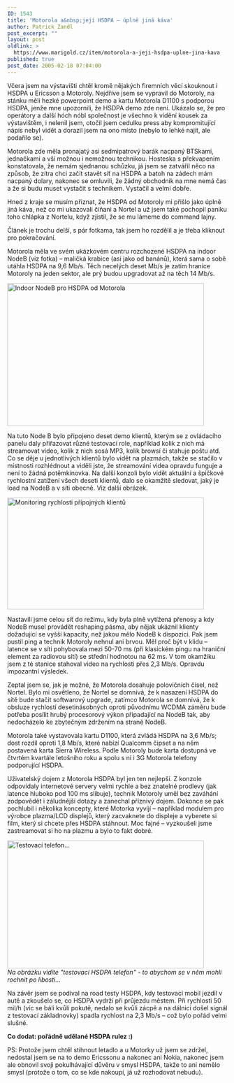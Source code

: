 ```yaml
---
ID: 1543
title: 'Motorola a&nbsp;její HSDPA – úplně jiná káva'
author: Patrick Zandl
post_excerpt: ""
layout: post
oldlink: >
  https://www.marigold.cz/item/motorola-a-jeji-hsdpa-uplne-jina-kava
published: true
post_date: 2005-02-18 07:04:00
---
```

<p>Včera jsem na výstavišti chtěl kromě nějakých firemních věcí skouknout i HSDPA u Ericsson a Motoroly. Nejdříve jsem se vypravil do Motoroly, na stánku měli hezké powerpoint demo a kartu Motorola D1100 s podporou HSDPA, jenže mne upozornili, že HSDPA demo zde není. Ukázalo se, že pro operátory a další hóch nóbl společnost je všechno k vidění kousek za výstavištěm, i nelenil jsem, otočil jsem cedulku press aby kompromitující nápis nebyl vidět a dorazil jsem na ono místo  (nebylo to lehké najít, ale podařilo se).</p>

<p>Motorola zde měla pronajatý asi sedmipatrový barák nacpaný BTSkami, jednačkami a vší možnou i nemožnou technikou. Hosteska s překvapením konstatovala, že nemám sjednanou schůzku, já jsem se zatvářil něco na způsob, že zítra chci začít stavět síť na HSDPA a batoh na zádech mám nacpaný dolary, nakonec se omluvili, že žádný obchodník na mne nemá čas a že si budu muset vystačit s technikem. Vystačil a velmi dobře. </p>

<p>Hned z kraje se musím přiznat, že HSDPA od Motoroly mi přišlo jako úplně jiná káva, než co mi ukazovali číňani a Nortel a už jsem také pochopil paniku toho chlápka z Nortelu, když zjistil, že se mu lámeme do command lajny.</p>

<p>Článek je trochu delší, s pár fotkama, tak jsem ho rozdělil a je třeba kliknout pro pokračování.
</p>

<!--more--><p>Motorola měla ve svém ukázkovém centru rozchozené HSDPA na indoor NodeB (viz fotka) – maličká krabice (asi jako od banánů), která sama o sobě utáhla HSDPA na 9,6 Mb/s. Těch necelých deset Mb/s je zatím hranice Motoroly na jeden sektor, ale prý budou upgradovat až na těch 14 Mb/s. </p>

<p><img src="/wp-content/uploads/20050218-P1000407.jpg" alt="Indoor NodeB pro HSDPA od Motorola" width="450" height="327" /></p>

<p>Na tuto Node B bylo připojeno deset demo klientů, kterým se z ovládacího panelu daly přiřazovat různé testovací role, například kolik z nich má streamovat video, kolik z nich sosá MP3, kolik browsí či stahuje poštu atd. Co se děje u jednotlivých klientů bylo vidět na plazmách, takže se stačilo v místnosti rozhlédnout a viděli jste, že streamování videa opravdu funguje a není to žádná potěmkinovka. Na další konzoli bylo vidět aktuální a špičkové rychlostní zatížení všech deseti klientů, dalo se okamžitě sledovat, jaký je load na NodeB a v síti obecně. Viz další obrázek.</p>

<p><img src="/wp-content/uploads/20050218-P1000403.jpg" alt="Monitoring rychlosti přípojných klientů" width="450" height="256" /></p>

<p>Nastavili jsme celou síť do režimu, kdy byla plně vytížená přenosy a kdy NodeB musel provádět reshaping pásma, aby nějak ukáznil klienty dožadující se vyšší kapacity, než jakou mělo NodeB k dispozici. Pak jsem pustil ping  a technik Motoroly nehnul ani brvou. Měl proč být v klidu – latence se v síti pohybovala mezi 50-70 ms (při klasickém pingu na hraniční element za radiovou sítí) se střední hodnotou na 62 ms. V tom okamžiku jsem z té stanice stahoval video na rychlosti přes 2,3 Mb/s. Opravdu impozantní výsledek. </p>

<p>Zeptal jsem se, jak je možné,  že Motorola dosahuje polovičních čísel, než Nortel. Bylo mi osvětleno, že Nortel se domnívá, že k nasazení HSDPA do sítě bude stačit softwarový upgrade, zatímco Motorola se domnívá, že k obsluze rychlostí desetinásobných oproti původnímu WCDMA záměru bude potřeba posílit hrubý procesorový výkon připadající na NodeB tak, aby nedocházelo ke zbytečným zdržením na straně NodeB. </p>

<p>Motorola také vystavovala kartu D1100, která zvládá HSDPA na 3,6 Mb/s; dost rozdíl oproti 1,8 Mb/s, které nabízí Qualcomm čipset a na něm postavená karta Sierra Wireless. Podle Motoroly bude karta dostupná ve čtvrtém kvartále letošního roku a spolu s ní i 3G Motorola telefony podporující HSDPA. </p>

<p>Uživatelský dojem z Motorola HSDPA byl jen ten nejlepší. Z konzole odpovídaly internetové servery velmi rychle a bez znatelné prodlevy (jak latence hluboko pod 100 ms slibuje), technik Motoroly uměl bez zaváhání zodpovědět i záludnější dotazy a zanechal příznivý dojem. Dokonce se pak pochlubil i několika koncepty, které Motorka vyvíjí – například modulem pro výrobce plazma/LCD displejů, který zacvaknete do displeje a vyberete si film, který si chcete přes HSDPA stáhnout. Moc fajné – vyzkoušeli jsme zastreamovat si ho na plazmu a bylo to fakt dobré. </p>

<p><img src="/wp-content/uploads/20050218-P1000404.jpg" alt="Testovací telefon..." width="450" height="293" /><br/>
<i>Na obrázku vidíte "testovací HSDPA telefon" - to abychom se v něm mohli rochnit po libosti...</i></p>

<p>Na závěr jsem se podíval na road testy HSDPA, kdy testovací mobil jezdil v autě a zkoušelo se, co HSDPA vydrží při průjezdu městem. Při rychlosti 50 mil/h (víc se báli kvůli pokutě, nedalo se kvůli zácpě a na dálnici došel signál z testovací základnovky) spadla rychlost na 2,3 Mb/s – což bylo pořád velmi slušné. </p>

<p><b>Co dodat: pořádně udělané HSDPA rulez :)</b></p>

<p>PS: Protože jsem chtěl stihnout letadlo a u Motorky už jsem se zdržel, nedostal jsem se na to demo Ericssonu a nakonec ani Nokia, nakonec jsem ale obnovil svoji pokulhávající důvěru v smysl HSDPA, takže to ani nemělo smysl (protože o tom, co se kde nakoupí, já už rozhodovat nebudu).
</p>
